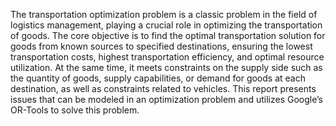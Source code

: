 The transportation optimization problem is a classic problem in the field of logistics management, playing a crucial role in optimizing the transportation of goods. The core objective is to find the optimal transportation solution for goods from known sources to specified destinations, ensuring the lowest transportation costs, highest transportation efficiency, and optimal resource utilization. At the same time, it meets constraints on the supply side such as the quantity of goods, supply capabilities, or demand for goods at each destination, as well as constraints related to vehicles. This report presents issues that can be modeled in an optimization problem and utilizes Google’s OR-Tools to solve this problem.

